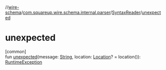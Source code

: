 //[wire-schema](../../../index.md)/[com.squareup.wire.schema.internal.parser](../index.md)/[SyntaxReader](index.md)/[unexpected](unexpected.md)

# unexpected

[common]\
fun [unexpected](unexpected.md)(message: [String](https://kotlinlang.org/api/latest/jvm/stdlib/kotlin/-string/index.html), location: [Location](../../com.squareup.wire.schema/-location/index.md)? = location()): [RuntimeException](https://kotlinlang.org/api/latest/jvm/stdlib/kotlin/-runtime-exception/index.html)

